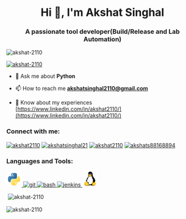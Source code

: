 <h1 align="center">Hi 👋, I'm Akshat Singhal</h1>
<h3 align="center">A passionate tool developer(Build/Release and Lab Automation)</h3>

<p align="left"> <img src="https://komarev.com/ghpvc/?username=akshat-2110&label=Profile%20views&color=0e75b6&style=flat" alt="akshat-2110" /> </p>

<p align="left"> <a href="https://github.com/ryo-ma/github-profile-trophy"><img src="https://github-profile-trophy.vercel.app/?username=akshat-2110" alt="akshat-2110" /></a> </p>

- 💬 Ask me about **Python**

- 📫 How to reach me **akshatsinghal2110@gmail.com**

- 📄 Know about my experiences [https://www.linkedin.com/in/akshat2110/](https://www.linkedin.com/in/akshat2110/)

<h3 align="left">Connect with me:</h3>
<p align="left">
<a href="https://linkedin.com/in/akshat2110" target="blank"><img align="center" src="https://raw.githubusercontent.com/rahuldkjain/github-profile-readme-generator/master/src/images/icons/Social/linked-in-alt.svg" alt="akshat2110" height="30" width="40" /></a>
<a href="https://www.hackerrank.com/akshatsinghal21" target="blank"><img align="center" src="https://raw.githubusercontent.com/rahuldkjain/github-profile-readme-generator/master/src/images/icons/Social/hackerrank.svg" alt="akshatsinghal21" height="30" width="40" /></a>
<a href="https://dev.to/akshat2110" target="blank"><img align="center" src="https://cdn.jsdelivr.net/npm/simple-icons@3.0.1/icons/dev-dot-to.svg" alt="akshat2110" height="30" width="40" /></a>
<a href="https://twitter.com/akshats88168894" target="blank"><img align="center" src="https://raw.githubusercontent.com/rahuldkjain/github-profile-readme-generator/master/src/images/icons/Social/twitter.svg" alt="akshats88168894" height="30" width="40" /></a>
</p>

<h3 align="left">Languages and Tools:</h3>
<p align="left"><a href="https://www.python.org" target="_blank"> <img src="https://raw.githubusercontent.com/devicons/devicon/master/icons/python/python-original.svg" alt="python" width="40" height="40"/> </a> <a href="https://git-scm.com/" target="_blank"> <img src="https://www.vectorlogo.zone/logos/git-scm/git-scm-icon.svg" alt="git" width="40" height="40"/> </a><a href="https://www.gnu.org/software/bash/" target="_blank"> <img src="https://www.vectorlogo.zone/logos/gnu_bash/gnu_bash-icon.svg" alt="bash" width="40" height="40"/> </a> <a href="https://www.jenkins.io" target="_blank"> <img src="https://www.vectorlogo.zone/logos/jenkins/jenkins-icon.svg" alt="jenkins" width="40" height="40"/> </a> <a href="https://www.linux.org/" target="_blank"> <img src="https://raw.githubusercontent.com/devicons/devicon/master/icons/linux/linux-original.svg" alt="linux" width="40" height="40"/> </a> </p>

<p>&nbsp;<img align="center" src="https://github-readme-stats.vercel.app/api?username=akshat-2110&show_icons=true&locale=en" alt="akshat-2110" /></p>

<p><img align="center" src="https://github-readme-streak-stats.herokuapp.com/?user=akshat-2110&" alt="akshat-2110" /></p>
